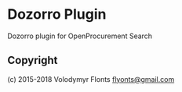 # Dozorro Plugin

Dozorro plugin for OpenProcurement Search

## Copyright

(c) 2015-2018 Volodymyr Flonts <flyonts@gmail.com>
